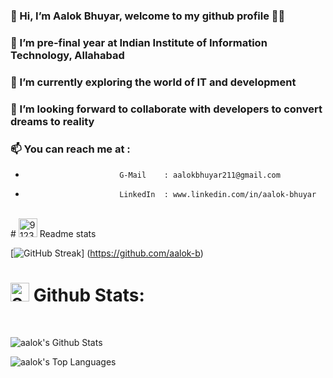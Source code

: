 ### 👋 Hi, I’m Aalok Bhuyar, welcome to my github profile 👨‍💻
### 👀 I’m pre-final year at Indian Institute of Information Technology, Allahabad
### 🌱 I’m currently exploring the world of IT and development
### 👯 I’m looking forward to collaborate with developers to convert dreams to reality 
### 📫 You can reach me at : 
-                          G-Mail    : aalokbhuyar211@gmail.com                     
-                          LinkedIn  : www.linkedin.com/in/aalok-bhuyar

<!-- ### 😃 I love to explore, learn and impliment new things and technologies.
 -->
<br />

<div>
 # <a href="https://imgbb.com/"><img src="https://i.ibb.co/cvRSvMW/912385470426660894.gif" alt="912385470426660894" border="0" height="30px"></a> Readme stats

[![GitHub Streak](https://github-readme-streak-stats.herokuapp.com?user=aalok-b&theme=holi-theme&hide_border=true&date_format=j%20M%5B%20Y%5D)]
 (https://github.com/aalok-b)

# <a href="https://imgbb.com/"><img src="https://i.ibb.co/x3BkkRH/908346363639656488.gif" alt="908346363639656488" border="0" height="30px"></a> Github Stats:

  <br/>
  
  
  <img  alt="aalok's Github Stats" src="https://github-readme-stats.vercel.app/api?username=aalok-b&show_icons=true&count_private=true&theme=react&hide_border=true&bg_color=0D1117" /></a>
    
  <img  alt="aalok's Top Languages" src="https://github-readme-stats.vercel.app/api/top-langs/?username=aalok-b&langs_count=8&count_private=true&layout=compact&theme=react&hide_border=true&bg_color=0D1117" /></a>

</div>


